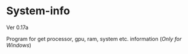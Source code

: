 # System-info

Ver 0.17a

Program for get processor, gpu, ram, system etc. information (*Only for Windows*)
